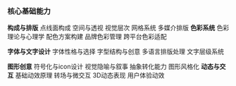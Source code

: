 ### 核心基础能力
**构成与排版**
	点线面构成
	空间与透视
	视觉层次
	网格系统
	多媒介排版
**色彩系统**
	色彩理论与心理学
	配色方案构建
	品牌色彩管理
	跨平台色彩适配
	
**字体与文字设计**
	字体性格与选择
	字型结构与创意
	多语言排版处理
	文字层级系统

**图形创意**
	符号化与icon设计
	视觉隐喻与叙事
	抽象转化能力
	图形风格化
**动态与交互**
	基础动效原理
	转场与微交互
	3D动态表现
	用户体验动效